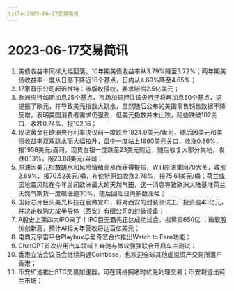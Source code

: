 ```yaml
---
title:2023-06-17交易简讯
---
```

# 2023-06-17交易简讯
1. 美债收益率同样大幅回落，10年期美债收益率从3.79%降至3.72%；两年期美债收益率一度从日高下降近16个基点，日内从4.69%降至4.65%；
2. 17家音乐公司起诉推特：涉版权侵权，要求赔偿2.5亿美元；
3. 欧洲央行如期加息25个基点，市场加码押注该央行还将再加息50个基点，这提振了欧元，并导致美元指数大跳水，虽然随后公布的美国零售销售数据不降反增，表明美国消费者需求仍强劲，但美元指数并未止跌，险些跌破102关口，收跌0.74%，报102.16；
4. 现货黄金在欧洲央行利率决议前一度跌至1924.9美元/盎司，随后因美元和美债收益率双双跳水而大幅拉升，盘中一度站上1960美元关口，收涨0.86%，报1958美元/盎司。现货白银一度跌至23美元附近，随后收复大部分失地，收跌0.13%，报23.88美元/盎司；
5. 原油因美元指数跳水和风险情绪高涨而获得提振，WTI原油重回70大关，收涨2.69%，报70.52美元/桶，布伦特原油收涨2.78%，报75.61美元/桶；荷兰或因地震风险在今年关闭欧洲最大的天然气田，这一消息导致欧洲大陆基准荷兰天然气期货一度飙涨逾30%，随后回吐日内多数涨幅；
6. 国际芯片巨头美光科技在官微宣布，将对西安的封装测试工厂投资逾43亿元，并决定收购力成半导体（西安）有限公司的封装设备；
7. A股史上第四大IPO来了！IPO巨无霸先正达成功过会，拟募资650亿 ；微软股价创新高，预计AI相关年营收将达百亿美元；
8. 电商元宇宙平台Playbux与爱奇艺合作推出Watch to Earn功能；
9. ChatGPT首次应用汽车领域！奔驰与微软强强联合开启车主测试；
10. 香港立法会议员会继续沟通Coinbase，也欢迎全球其他虚拟资产交易所落户香港；
11. 币安矿池推出BTC交易加速器，可在网络拥堵时优先处理交易；币安将退出荷兰市场；